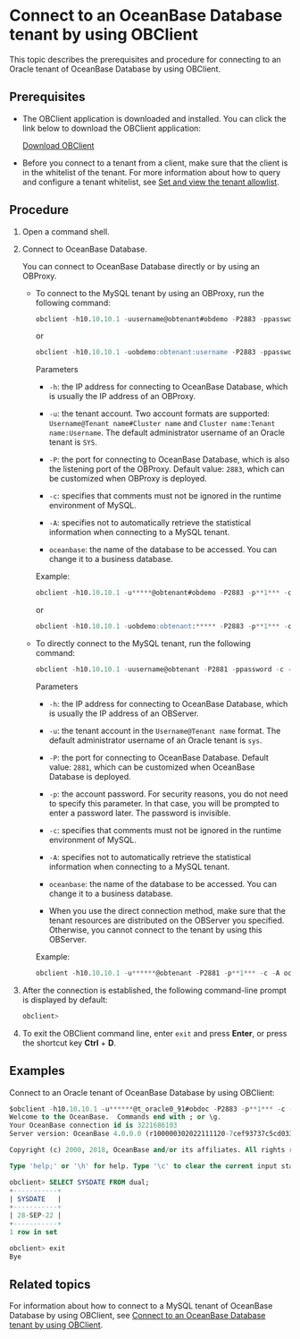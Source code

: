 # Connect to an OceanBase Database tenant by using OBClient

This topic describes the prerequisites and procedure for connecting to an Oracle tenant of OceanBase Database by using OBClient.

## Prerequisites

* The OBClient application is downloaded and installed. You can click the link below to download the OBClient application:

   [Download OBClient](https://en.oceanbase.com/softwarecenter)

* Before you connect to a tenant from a client, make sure that the client is in the whitelist of the tenant. For more information about how to query and configure a tenant whitelist, see [Set and view the tenant allowlist](../../../7.reference/2.administrator-guide/2.basic-database-management/4.manage-tenants/10.configure-and-view-the-tenant-whitelist.md). 

## Procedure

1. Open a command shell. 

2. Connect to OceanBase Database. 

   You can connect to OceanBase Database directly or by using an OBProxy. 

   * To connect to the MySQL tenant by using an OBProxy, run the following command:

      ```sql
      obclient -h10.10.10.1 -uusername@obtenant#obdemo -P2883 -ppassword -c -A oceanbase
      ```

      or

      ```sql
      obclient -h10.10.10.1 -uobdemo:obtenant:username -P2883 -ppassword -c -A oceanbase
      ```

      Parameters

      * `-h`: the IP address for connecting to OceanBase Database, which is usually the IP address of an OBProxy. 

      * `-u`: the tenant account. Two account formats are supported: `Username@Tenant name#Cluster name` and `Cluster name:Tenant name:Username`. The default administrator username of an Oracle tenant is `SYS`. 

      * `-P`: the port for connecting to OceanBase Database, which is also the listening port of the OBProxy. Default value: `2883`, which can be customized when OBProxy is deployed. 

      * `-c`: specifies that comments must not be ignored in the runtime environment of MySQL. 

      * `-A`: specifies not to automatically retrieve the statistical information when connecting to a MySQL tenant. 

      * `oceanbase`: the name of the database to be accessed. You can change it to a business database. 

      Example:

      ```sql
      obclient -h10.10.10.1 -u*****@obtenant#obdemo -P2883 -p**1*** -c -A oceanbase
      ```

      or

      ```sql
      obclient -h10.10.10.1 -uobdemo:obtenant:***** -P2883 -p**1*** -c -A oceanbase
      ```

   * To directly connect to the MySQL tenant, run the following command:

      ```sql
      obclient -h10.10.10.1 -uusername@obtenant -P2881 -ppassword -c -A oceanbase
      ```

      Parameters

      * `-h`: the IP address for connecting to OceanBase Database, which is usually the IP address of an OBServer. 

      * `-u`: the tenant account in the `Username@Tenant name` format. The default administrator username of an Oracle tenant is `sys`. 

      * `-P`: the port for connecting to OceanBase Database. Default value: `2881`, which can be customized when OceanBase Database is deployed. 

      * `-p`: the account password. For security reasons, you do not need to specify this parameter. In that case, you will be prompted to enter a password later. The password is invisible. 

      * `-c`: specifies that comments must not be ignored in the runtime environment of MySQL. 

      * `-A`: specifies not to automatically retrieve the statistical information when connecting to a MySQL tenant. 

      * `oceanbase`: the name of the database to be accessed. You can change it to a business database. 

      * When you use the direct connection method, make sure that the tenant resources are distributed on the OBServer you specified. Otherwise, you cannot connect to the tenant by using this OBServer. 

      Example:

      ```sql
      obclient -h10.10.10.1 -u******@obtenant -P2881 -p**1*** -c -A oceanbase
      ```

3. After the connection is established, the following command-line prompt is displayed by default: 

   ```sql
   obclient>
   ```

4. To exit the OBClient command line, enter `exit` and press **Enter**, or press the shortcut key **Ctrl** + **D**. 

## Examples

Connect to an Oracle tenant of OceanBase Database by using OBClient: 

```sql
$obclient -h10.10.10.1 -u******@t_oracle0_91#obdoc -P2883 -p**1*** -c -A sys
Welcome to the OceanBase.  Commands end with ; or \g.
Your OceanBase connection id is 3221686103
Server version: OceanBase 4.0.0.0 (r100000302022111120-7cef93737c5cd03331b5f29130c6e80ac950d33b) (Built Nov 11 2022 20:38:33)

Copyright (c) 2000, 2018, OceanBase and/or its affiliates. All rights reserved.

Type 'help;' or '\h' for help. Type '\c' to clear the current input statement.

obclient> SELECT SYSDATE FROM dual;
+-----------+
| SYSDATE   |
+-----------+
| 28-SEP-22 |
+-----------+
1 row in set

obclient> exit
Bye
```

## Related topics

For information about how to connect to a MySQL tenant of OceanBase Database by using OBClient, see [Connect to an OceanBase Database tenant by using OBClient](../../1.application-development-of-mysql-mode/1.database-connection-with-client-of-mysql-mode/3.connect-to-an-oceanbase-tenant-by-using-obclient-of-mysql-mode.md). 
